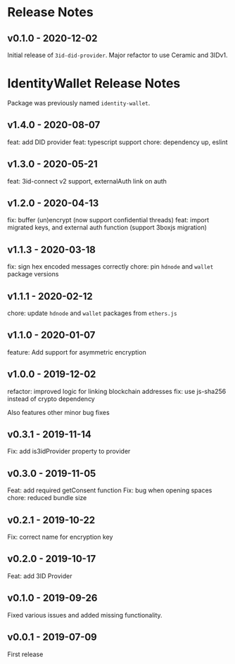 # Release Notes

## v0.1.0 - 2020-12-02
Initial release of `3id-did-provider`.
Major refactor to use Ceramic and 3IDv1.

# IdentityWallet Release Notes
Package was previously named `identity-wallet`.

## v1.4.0 - 2020-08-07
feat: add DID provider
feat: typescript support
chore: dependency up, eslint

## v1.3.0 - 2020-05-21
feat: 3id-connect v2 support, externalAuth link on auth

## v1.2.0 - 2020-04-13
fix: buffer (un)encrypt (now support confidential threads)
feat: import migrated keys, and external auth function (support 3boxjs migration)

## v1.1.3 - 2020-03-18
fix: sign hex encoded messages correctly
chore: pin `hdnode` and `wallet` package versions

## v1.1.1 - 2020-02-12
chore: update `hdnode` and `wallet` packages from `ethers.js`

## v1.1.0 - 2020-01-07
feature: Add support for asymmetric encryption

## v1.0.0 - 2019-12-02
refactor: improved logic for linking blockchain addresses
fix: use js-sha256 instead of crypto dependency

Also features other minor bug fixes

## v0.3.1 - 2019-11-14
Fix: add is3idProvider property to provider

## v0.3.0 - 2019-11-05
Feat: add required getConsent function
Fix: bug when opening spaces
chore: reduced bundle size

## v0.2.1 - 2019-10-22
Fix: correct name for encryption key

## v0.2.0 - 2019-10-17
Feat: add 3ID Provider

## v0.1.0 - 2019-09-26
Fixed various issues and added missing functionality.

## v0.0.1 - 2019-07-09
First release
